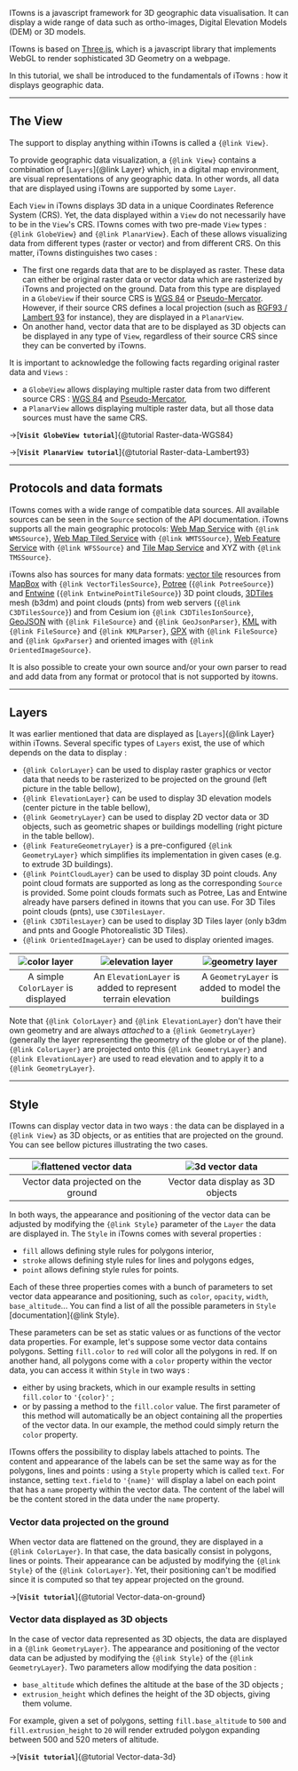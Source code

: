 ITowns is a javascript framework for 3D geographic data visualisation. 
It can display a wide range of data such as ortho-images, Digital Elevation Models (DEM) or 3D models.

ITowns is based on [Three.js](https://threejs.org/), which is a javascript library that implements WebGL to render sophisticated 3D Geometry on a webpage.

In this tutorial, we shall be introduced to the fundamentals of iTowns : how it displays geographic data.

***

## The View

The support to display anything within iTowns is called a `{@link View}`.

To provide geographic data visualization, a `{@link View}` contains a combination of [`Layers`]{@link Layer} which, in a digital map environment, are visual representations of any geographic data.
In other words, all data that are displayed using iTowns are supported by some `Layer`.

Each `View` in iTowns displays 3D data in a unique Coordinates Reference System (CRS). 
Yet, the data displayed within a `View` do not necessarily have to be in the `View`'s CRS.
ITowns comes with two pre-made `View` types : `{@link GlobeView}` and `{@link PlanarView}`.
Each of these allows visualizing data from different types (raster or vector) and from different CRS.
On this matter, iTowns distinguishes two cases : 

- The first one regards data that are to be displayed as raster. 
  These data can either be original raster data or vector data which are rasterized by iTowns and projected on the ground. 
  Data from this type are displayed in a `GlobeView` if their source CRS is [WGS 84](https://epsg.io/4326) or [Pseudo-Mercator](https://epsg.io/3857).
  However, if their source CRS defines a local projection (such as [RGF93 / Lambert 93](https://epsg.io/2154) for instance), they are displayed in a `PlanarView`.
- On another hand, vector data that are to be displayed as 3D objects can be displayed in any type of `View`, regardless of their source CRS since they can be converted by iTowns.

It is important to acknowledge the following facts regarding original raster data and `Views` :
- a `GlobeView` allows displaying multiple raster data from two different source CRS : [WGS 84](https://epsg.io/4326) and [Pseudo-Mercator](https://epsg.io/3857),
- a `PlanarView` allows displaying multiple raster data, but all those data sources must have the same CRS.

&rarr;[**`Visit GlobeView tutorial`**]{@tutorial Raster-data-WGS84}

&rarr;[**`Visit PlanarView tutorial`**]{@tutorial Raster-data-Lambert93}

***

## Protocols and data formats


ITowns comes with a wide range of compatible data sources. All available sources can be seen in the `Source` section of the
API documentation.
iTowns supports all the main geographic protocols: [Web Map Service](https://www.ogc.org/standards/wms) with `{@link WMSSource}`, 
[Web Map Tiled Service](https://www.ogc.org/standards/wmts) with `{@link WMTSSource}`, [Web Feature Service](https://www.ogc.org/standards/wfs)
with `{@link WFSSource}` and [Tile Map Service](https://wiki.osgeo.org/wiki/Tile_Map_Service_Specification) and XYZ with `{@link TMSSource}`.

iTowns also has sources for many data formats: [vector tile](https://docs.mapbox.com/help/glossary/vector-tiles/) resources from [MapBox](https://www.mapbox.com/) with `{@link VectorTilesSource}`, [Potree](https://github.com/potree/potree) (`{@link PotreeSource}`) and 
[Entwine](https://entwine.io/) (`{@link EntwinePointTileSource}`) 3D point clouds, [3DTiles](https://www.ogc.org/standards/3DTiles) 
mesh (b3dm) and point clouds (pnts) from web servers (`{@link C3DTilesSource}`) and from Cesium ion `{@link C3DTilesIonSource}`, 
[GeoJSON](https://geojson.org/) with `{@link FileSource}` and `{@link GeoJsonParser}`, 
[KML](https://www.ogc.org/standards/kml) with `{@link FileSource}` and `{@link KMLParser}`, [GPX](https://www.topografix.com/gpx.asp)
with `{@link FileSource}` and `{@link GpxParser}` and oriented images with `{@link OrientedImageSource}`.

It is also possible to create your own source and/or your own parser to read and add data from any format or protocol that is not supported by itowns.

***

## Layers

It was earlier mentioned that data are displayed as [`Layers`]{@link Layer} within iTowns. 
Several specific types of `Layers` exist, the use of which depends on the data to display :

- `{@link ColorLayer}` can be used to display raster graphics or vector data that needs to be rasterized to be projected on the ground (left picture in the table bellow),
- `{@link ElevationLayer}` can be used to display 3D elevation models (center picture in the table bellow),
- `{@link GeometryLayer}` can be used to display 2D vector data or 3D objects, such as geometric shapes or buildings modelling (right picture in the table bellow).
- `{@link FeatureGeometryLayer}` is a pre-configured `{@link GeometryLayer}` which simplifies its implementation in given cases (e.g. to extrude 3D buildings).
- `{@link PointCloudLayer}` can be used to display 3D point clouds. Any point cloud formats are supported as long as the corresponding `Source` is provided.
Some point clouds formats such as Potree, Las and Entwine already have parsers defined in itowns that you can use. For 3D Tiles point clouds (pnts), use
`C3DTilesLayer`.
- `{@link C3DTilesLayer}` can be used to display 3D Tiles layer (only b3dm and pnts and Google Photorealistic 3D Tiles).
- `{@link OrientedImageLayer}` can be used to display oriented images.


| ![color layer](images/Fundamentals-1.png) | ![elevation layer](images/Fundamentals-2.png) | ![geometry layer](images/Fundamentals-3.png) |
| :---: | :---: | :---: |
| A simple `ColorLayer` is displayed | An `ElevationLayer` is added to represent terrain elevation | A `GeometryLayer` is added to model the buildings |

Note that `{@link ColorLayer}` and `{@link ElevationLayer}` don't have their own geometry and are always *attached* to a `{@link GeometryLayer}` (generally the layer representing the geometry of the globe or of the plane). `{@link ColorLayer}` are projected onto this `{@link GeometryLayer}` and `{@link ElevationLayer}` are used to read elevation and to apply it to a `{@link GeometryLayer}`.

***

## Style

ITowns can display vector data in two ways : the data can be displayed in a `{@link View}` as 3D objects, or as entities that are projected on the ground.
You can see bellow pictures illustrating the two cases.

| ![flattened vector data](images/Fundamentals-4.png) | ![3d vector data](images/Fundamentals-5.png) |
| :---: | :---: |
| Vector data projected on the ground | Vector data display as 3D objects |

In both ways, the appearance and positioning of the vector data can be adjusted by modifying the `{@link Style}` parameter of the `Layer` the data are displayed in.
The `Style` in iTowns comes with several properties : 
- `fill` allows defining style rules for polygons interior,
- `stroke` allows defining style rules for lines and polygons edges,
- `point` allows defining style rules for points.

Each of these three properties comes with a bunch of parameters to set vector data appearance and positioning, such as `color`, `opacity`, `width`, `base_altitude`...
You can find a list of all the possible parameters in `Style` [documentation]{@link Style}.

These parameters can be set as static values or as functions of the vector data properties.
For example, let's suppose some vector data contains polygons.
Setting `fill.color` to `red` will color all the polygons in red.
If on another hand, all polygons come with a `color` property within the vector data, you can access it within `Style` in two ways :
- either by using brackets, which in our example results in setting `fill.color` to `'{color}'` ;
- or by passing a method to the `fill.color` value. 
  The first parameter of this method will automatically be an object containing all the properties of the vector data.
  In our example, the method could simply return the `color` property.

ITowns offers the possibility to display labels attached to points.
The content and appearance of the labels can be set the same way as for the polygons, lines and points : using a `Style` property which is called `text`.
For instance, setting `text.field` to `'{name}'` will display a label on each point that has a `name` property within the vector data.
The content of the label will be the content stored in the data under the `name` property.

### Vector data projected on the ground

When vector data are flattened on the ground, they are displayed in a `{@link ColorLayer}`. 
In that case, the data basically consist in polygons, lines or points.
Their appearance can be adjusted by modifying the `{@link Style}` of the `{@link ColorLayer}`. 
Yet, their positioning can't be modified since it is computed so that tey appear projected on the ground.

&rarr;[**`Visit tutorial`**]{@tutorial Vector-data-on-ground}

### Vector data displayed as 3D objects

In the case of vector data represented as 3D objects, the data are displayed in a `{@link GeometryLayer}`.
The appearance and positioning of the vector data can be adjusted by modifying the `{@link Style}` of the `{@link GeometryLayer}`.
Two parameters allow modifying the data position :
- `base_altitude` which defines the altitude at the base of the 3D objects ;
- `extrusion_height` which defines the height of the 3D objects, giving them volume.

For example, given a set of polygons, setting `fill.base_altitude` to `500` and `fill.extrusion_height` to `20` will render extruded polygon expanding between 500 and 520 meters of altitude.

&rarr;[**`Visit tutorial`**]{@tutorial Vector-data-3d}
